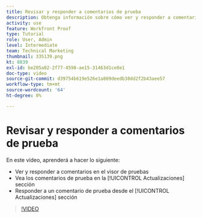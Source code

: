 ```yaml
---
title: Revisar y responder a comentarios de prueba
description: Obtenga información sobre cómo ver y responder a comentarios de prueba desde el visor de pruebas y desde el [!UICONTROL Actualizaciones] sección de [!DNL  Workfront].
activity: use
feature: Workfront Proof
type: Tutorial
role: User, Admin
level: Intermediate
team: Technical Marketing
thumbnail: 335139.png
kt: 8839
exl-id: be205a02-2f77-4598-ae15-31463d1ce8e1
doc-type: video
source-git-commit: d39754b619e526e1a869deedb38dd2f2b43aee57
workflow-type: tm+mt
source-wordcount: '64'
ht-degree: 0%

---
```


# Revisar y responder a comentarios de prueba

En este vídeo, aprenderá a hacer lo siguiente:

* Ver y responder a comentarios en el visor de pruebas
* Vea los comentarios de prueba en la [!UICONTROL Actualizaciones] sección
* Responder a un comentario de prueba desde el [!UICONTROL Actualizaciones] sección

>[!VIDEO](https://video.tv.adobe.com/v/335139/?quality=12)
